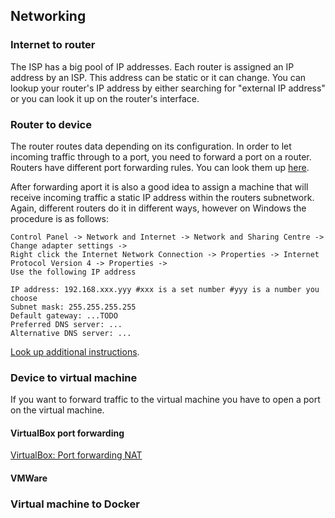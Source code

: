 ## Networking

### Internet to router

The ISP has a big pool of IP addresses. Each router is assigned an IP address by an ISP. This address can be
static or it can change.
You can lookup your router's IP address by either searching for "external IP address" or you can look it up on
the router's interface.

### Router to device

The router routes data depending on its configuration. In order to let incoming traffic through to a port, you
need to forward a port on a router.
Routers have different port forwarding rules. You can look them up [here](https://portforward.com/).

After forwarding aport it is also a good idea to assign a machine that will receive incoming traffic a static
IP address within the routers subnetwork. Again, different routers do it in different ways, however on Windows
the procedure is as follows:
```
Control Panel -> Network and Internet -> Network and Sharing Centre -> Change adapter settings ->
Right click the Internet Network Connection -> Properties -> Internet Protocol Version 4 -> Properties ->
Use the following IP address

IP address: 192.168.xxx.yyy #xxx is a set number #yyy is a number you choose
Subnet mask: 255.255.255.255
Default gateway: ...TODO
Preferred DNS server: ...
Alternative DNS server: ...
```
[Look up additional instructions](https://portforward.com/networking/static-ip-windows-10.htm).

### Device to virtual machine

If you want to forward traffic to the virtual machine you have to open a port on the virtual machine.

#### VirtualBox port forwarding

[VirtualBox: Port forwarding NAT](https://github.com/MislavJaksic/KnowledgeRepository/tree/master/Virtualisation/VirtualMachines/VirtualBox/README.md)

#### VMWare

### Virtual machine to Docker


